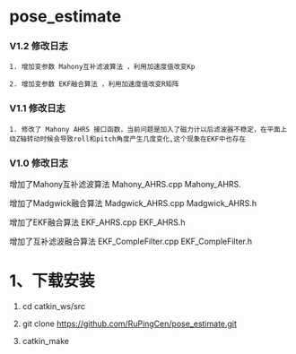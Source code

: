 # pose_estimate

### V1.2 修改日志
	1. 增加变参数 Mahony互补滤波算法 ，利用加速度值改变Kp 
	
	2. 增加变参数 EKF融合算法 ，利用加速度值改变R矩阵

### V1.1 修改日志
	1. 修改了 Mahony AHRS 接口函数，当前问题是加入了磁力计以后滤波器不稳定，在平面上绕Z轴转动时候会导致roll和pitch角度产生几度变化,这个现象在EKF中也存在
 
### V1.0 修改日志

  增加了Mahony互补滤波算法   Mahony_AHRS.cpp  Mahony_AHRS.
  
  增加了Madgwick融合算法    Madgwick_AHRS.cpp  Madgwick_AHRS.h
  
  增加了EKF融合算法    EKF_AHRS.cpp  EKF_AHRS.h
  
  增加了互补滤波融合算法    EKF_CompleFilter.cpp  EKF_CompleFilter.h
 
  
# 1、下载安装
 1. cd catkin_ws/src
 
 2.  git clone  https://github.com/RuPingCen/pose_estimate.git

 4. catkin_make
